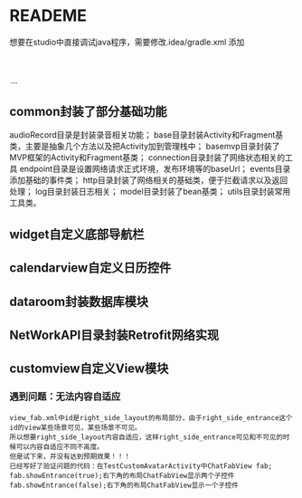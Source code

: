 # READEME

想要在studio中直接调试java程序，需要修改.idea/gradle.xml
添加<option name="delegatedBuild" value="false" />

<GradleProjectSettings>
        <option name="delegatedBuild" value="false" />
        <option name="testRunner" value="PLATFORM" />
        ...
      </GradleProjectSettings>

## common封装了部分基础功能
  audioRecord目录是封装录音相关功能；
  base目录封装Activity和Fragment基类，主要是抽象几个方法以及把Activity加到管理栈中；
  basemvp目录封装了MVP框架的Activity和Fragment基类；
  connection目录封装了网络状态相关的工具
  endpoint目录是设置网络请求正式环境，发布环境等的baseUrl；
  events目录添加基础的事件类；
  http目录封装了网络相关的基础类，便于拦截请求以及返回处理；
  log目录封装日志相关；
  model目录封装了bean基类；
  utils目录封装常用工具类。

## widget自定义底部导航栏

## calendarview自定义日历控件

## dataroom封装数据库模块

## NetWorkAPI目录封装Retrofit网络实现

## customview自定义View模块

### 遇到问题：无法内容自适应
    view_fab.xml中id是right_side_layout的布局部分，由于right_side_entrance这个id的view某些场景可见，某些场景不可见。
    所以想要right_side_layout内容自适应，这样right_side_entrance可见和不可见的时候可以内容自适应不同不高度。
    但是试下来，并没有达到预期效果！！！
    已经写好了验证问题的代码：在TestCustomAvatarActivity中ChatFabView fab;
    fab.showEntrance(true);右下角的布局ChatFabView显示两个子控件
    fab.showEntrance(false);右下角的布局ChatFabView显示一个子控件